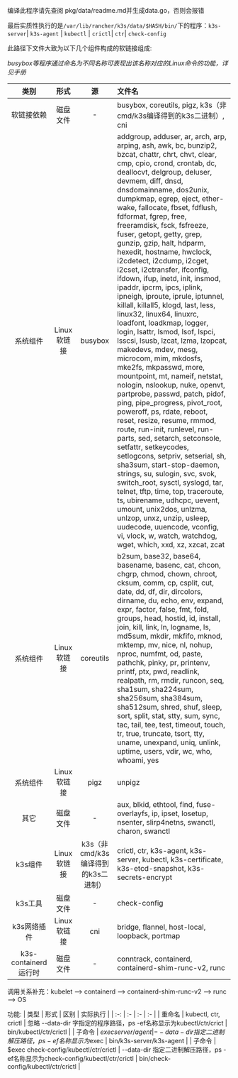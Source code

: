 编译此程序请先查阅 pkg/data/readme.md并生成data.go，否则会报错

最后实质性执行的是`/var/lib/rancher/k3s/data/$HASH/bin/`下的程序：`k3s-server`| `k3s-agent` | `kubectl` | `crictl`| `ctr`|  `check-config`

此路径下文件大致为以下几个组件构成的软链接组成:

*busybox等程序通过命名为不同名称可表现出该名称对应的Linux命令的功能，详见手册*

| 类别 | 形式 | 源 | 文件名 |
| :-: | :-: |  :-: |  :- | 
| 软链接依赖 | 磁盘文件 | - | busybox, coreutils, pigz, k3s（非cmd/k3s编译得到的k3s二进制）, cni |
| 系统组件 | Linux软链接 | busybox | addgroup, adduser, ar, arch, arp, arping, ash, awk, bc, bunzip2, bzcat, chattr, chrt, chvt, clear, cmp, cpio, crond, crontab, dc, deallocvt, delgroup, deluser, devmem, diff, dnsd, dnsdomainname, dos2unix, dumpkmap, egrep, eject, ether-wake, fallocate, fbset, fdflush, fdformat, fgrep, free, freeramdisk, fsck, fsfreeze, fuser, getopt, getty, grep, gunzip, gzip, halt, hdparm, hexedit, hostname, hwclock, i2cdetect, i2cdump, i2cget, i2cset, i2ctransfer, ifconfig, ifdown, ifup, inetd, init, insmod, ipaddr, ipcrm, ipcs, iplink, ipneigh, iproute, iprule, iptunnel, killall, killall5, klogd, last, less, linux32, linux64, linuxrc, loadfont, loadkmap, logger, login, lsattr, lsmod, lsof, lspci, lsscsi, lsusb, lzcat, lzma, lzopcat, makedevs, mdev, mesg, microcom, mim, mkdosfs, mke2fs, mkpasswd, more, mountpoint, mt, nameif, netstat, nologin, nslookup, nuke, openvt, partprobe, passwd, patch, pidof, ping, pipe_progress, pivot_root, poweroff, ps, rdate, reboot, reset, resize, resume, rmmod, route, run-init, runlevel, run-parts, sed, setarch, setconsole, setfattr, setkeycodes, setlogcons, setpriv, setserial, sh, sha3sum, start-stop-daemon, strings, su, sulogin, svc, svok, switch_root, sysctl, syslogd, tar, telnet, tftp, time, top, traceroute, ts, ubirename, udhcpc, uevent, umount, unix2dos, unlzma, unlzop, unxz, unzip, usleep, uudecode, uuencode, vconfig, vi, vlock, w, watch, watchdog, wget, which, xxd, xz, xzcat, zcat |
| 系统组件 | Linux软链接 | coreutils | b2sum, base32, base64, basename, basenc, cat, chcon, chgrp, chmod, chown, chroot, cksum, comm, cp, csplit, cut, date, dd, df, dir, dircolors, dirname, du, echo, env, expand, expr, factor, false, fmt, fold, groups, head, hostid, id, install, join, kill, link, ln, logname, ls, md5sum, mkdir, mkfifo, mknod, mktemp, mv, nice, nl, nohup, nproc, numfmt, od, paste, pathchk, pinky, pr, printenv, printf, ptx, pwd, readlink, realpath, rm, rmdir, runcon, seq, sha1sum, sha224sum, sha256sum, sha384sum, sha512sum, shred, shuf, sleep, sort, split, stat, stty, sum, sync, tac, tail, tee, test, timeout, touch, tr, true, truncate, tsort, tty, uname, unexpand, uniq, unlink, uptime, users, vdir, wc, who, whoami, yes |
| 系统组件 | Linux软链接 | pigz | unpigz |
| 其它 | 磁盘文件 | - | aux, blkid,  ethtool, find, fuse-overlayfs, ip, ipset, losetup, nsenter, slirp4netns, swanctl, charon, swanctl |
| k3s组件 | Linux软链接 | k3s（非cmd/k3s编译得到的k3s二进制） | crictl, ctr, k3s-agent, k3s-server, kubectl, k3s-certificate, k3s-etcd-snapshot, k3s-secrets-encrypt |
| k3s工具 | 磁盘文件 | - | check-config |
| k3s网络插件 | Linux软链接 | cni | bridge, flannel, host-local, loopback, portmap | 
| k3s-containerd运行时 | 磁盘文件 | - | conntrack, containerd, containerd-shim-runc-v2, runc |

调用关系补充：kubelet --> containerd --> containerd-shim-runc-v2 --> runc --> OS

功能:
| 类型 | 形式 | 区别 | 实际执行 |
| :-: | :- | :- | :- | 
| 重命名 | kubectl, ctr, crictl | 忽略 --data-dir 字指定的程序路径，ps -ef名称显示为kubectl/ctr/crict | bin/kubectl/ctr/crictl |
| 子命令 | $exec server/agent | --data-dir 指定二进制解压路径，ps -ef名称显示为$exec | bin/k3s-server/k3s-agent |
| 子命令 | $exec check-config/kubectl/ctr/crictl | --data-dir 指定二进制解压路径，ps -ef名称显示为check-config/kubectl/ctr/crictl | bin/check-config/kubectl/ctr/crictl |

